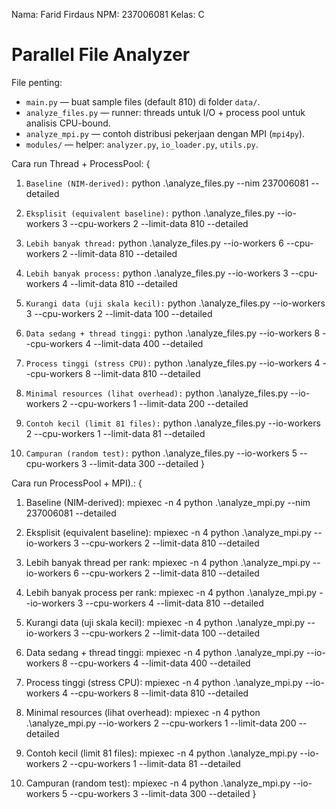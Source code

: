 
Nama: Farid Firdaus
NPM: 237006081
Kelas: C

# Parallel File Analyzer 

File penting:
- `main.py` — buat sample files (default 810) di folder `data/`.
- `analyze_files.py` — runner: threads untuk I/O + process pool untuk analisis CPU-bound.
- `analyze_mpi.py` — contoh distribusi pekerjaan dengan MPI (`mpi4py`).
- `modules/` — helper: `analyzer.py`, `io_loader.py`, `utils.py`.

Cara run Thread + ProcessPool:
{
1) `Baseline (NIM-derived):`
python .\analyze_files.py --nim 237006081 --detailed


2) `Eksplisit (equivalent baseline):`
python .\analyze_files.py --io-workers 3 --cpu-workers 2 --limit-data 810 --detailed


3) `Lebih banyak thread:`
python .\analyze_files.py --io-workers 6 --cpu-workers 2 --limit-data 810 --detailed


4) `Lebih banyak process:`
python .\analyze_files.py --io-workers 3 --cpu-workers 4 --limit-data 810 --detailed


5) `Kurangi data (uji skala kecil):`
python .\analyze_files.py --io-workers 3 --cpu-workers 2 --limit-data 100 --detailed


6) `Data sedang + thread tinggi:`
python .\analyze_files.py --io-workers 8 --cpu-workers 4 --limit-data 400 --detailed


7) `Process tinggi (stress CPU):`
python .\analyze_files.py --io-workers 4 --cpu-workers 8 --limit-data 810 --detailed


8) `Minimal resources (lihat overhead):`
python .\analyze_files.py --io-workers 2 --cpu-workers 1 --limit-data 200 --detailed


9) `Contoh kecil (limit 81 files):`
python .\analyze_files.py --io-workers 2 --cpu-workers 1 --limit-data 81 --detailed


10) `Campuran (random test):`
python .\analyze_files.py --io-workers 5 --cpu-workers 3 --limit-data 300 --detailed
}

Cara run ProcessPool + MPI).:
{
1) Baseline (NIM-derived):
mpiexec -n 4 python .\analyze_mpi.py --nim 237006081 --detailed


2) Eksplisit (equivalent baseline):
mpiexec -n 4 python .\analyze_mpi.py --io-workers 3 --cpu-workers 2 --limit-data 810 --detailed


3) Lebih banyak thread per rank:
mpiexec -n 4 python .\analyze_mpi.py --io-workers 6 --cpu-workers 2 --limit-data 810 --detailed

4) Lebih banyak process per rank:
mpiexec -n 4 python .\analyze_mpi.py --io-workers 3 --cpu-workers 4 --limit-data 810 --detailed

5) Kurangi data (uji skala kecil):
mpiexec -n 4 python .\analyze_mpi.py --io-workers 3 --cpu-workers 2 --limit-data 100 --detailed

6) Data sedang + thread tinggi:
mpiexec -n 4 python .\analyze_mpi.py --io-workers 8 --cpu-workers 4 --limit-data 400 --detailed

7) Process tinggi (stress CPU):
mpiexec -n 4 python .\analyze_mpi.py --io-workers 4 --cpu-workers 8 --limit-data 810 --detailed

8) Minimal resources (lihat overhead):
mpiexec -n 4 python .\analyze_mpi.py --io-workers 2 --cpu-workers 1 --limit-data 200 --detailed

9) Contoh kecil (limit 81 files):
mpiexec -n 4 python .\analyze_mpi.py --io-workers 2 --cpu-workers 1 --limit-data 81 --detailed

10) Campuran (random test):
mpiexec -n 4 python .\analyze_mpi.py --io-workers 5 --cpu-workers 3 --limit-data 300 --detailed
}